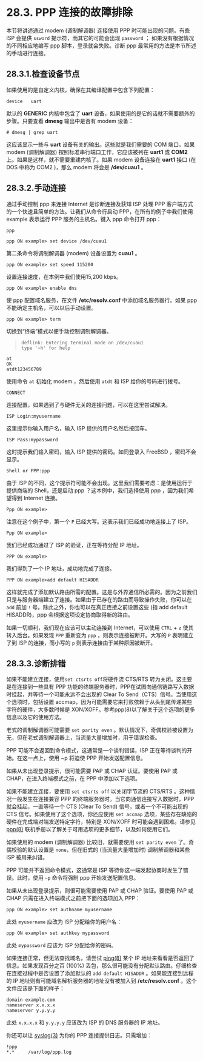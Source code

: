 # 28.3. PPP 连接的故障排除

本节将讲述通过 modem (调制解调器) 连接使用 PPP 时可能出现的问题。有些 ISP 会提供 `ssword` 提示符，而其它的可能会出现 `password` ； 如果没有根据情况的不同相应地编写 ppp 脚本，登录就会失败。诊断 ppp 最常用的方法是本节所述的手动进行连接。

## 28.3.1.检查设备节点

如果使用的是自定义内核，确保在其编译配置中包含下列配置：

```
device   uart
```

默认的 **GENERIC** 内核中包含了 **uart** 设备，如果使用的是它的话就不需要额外的步骤。只要查看 **dmesg** 输出中是否有 modem 设备：

```
# dmesg | grep uart
```

这应该显示一些与 **uart** 设备有关的输出。这些就是我们需要的 COM 端口。如果 modem (调制解调器) 按照标准串行端口工作，它应该被列在 **uart1** 或 **COM2** 上。如果是这样，就不需要重建内核了。如果 modem 设备连接在 **uart1** 接口 (在 DOS 中称为 COM2 )，那么 modem 将会是 **/dev/cuau1** 。

## 28.3.2.手动连接

通过手动控制 ppp 来连接 Internet 是诊断连接及获知 ISP 处理 PPP 客户端方式的一个快速且简单的方法。让我们从命令行启动 PPP，在所有的例子中我们使用 example 表示运行 PPP 服务的主机名。键入 ppp 命令打开 ppp：

```
ppp
```

```
ppp ON example> set device /dev/cuau1
```

第二条命令将调制解调器 (modem) 设备设置为 **cuau1** 。

```
ppp ON example> set speed 115200
```

设置连接速度，在本例中我们使用15,200 kbps。

```
ppp ON example> enable dns
```

使 ppp 配置域名服务，在文件 **/etc/resolv.conf** 中添加域名服务器行。如果 ppp 不能确定主机名，可以以后手动设置。

```
ppp ON example> term
```

切换到“终端”模式以便手动控制调制解调器。

> ```
> deflink: Entering terminal mode on /dev/cuau1
> type '~h' for help
> ```

```
at
OK
atdt123456789
```

使用命令 `at` 初始化 modem ，然后使用 `atdt` 和 ISP 给你的号码进行拨号。

```
CONNECT
```

连接配置，如果遇到了与硬件无关的连接问题，可以在这里尝试解决。

```
ISP Login:myusername
```

这里提示你输入用户名，输入 ISP 提供的用户名然后按回车。

```
ISP Pass:mypassword
```

这时提示我们输入密码，输入 ISP 提供的密码。如同登录入 FreeBSD ，密码不会显示。

```
Shell or PPP:ppp
```

由于 ISP 的不同，这个提示符可能不会出现。这里我们需要考虑：是使用运行于提供商端的 Shell，还是启动 ppp ？这本例中，我们选择使用 ppp ，因为我们希望得到 Internet 连接。

```
Ppp ON example>
```

注意在这个例子中，第一个 `P` 已经大写。这表示我们已经成功地连接上了 ISP。

```
Ppp ON example>
```

我们已经成功通过了 ISP 的验证，正在等待分配 IP 地址。

```
PPP ON example>
```

我们得到了一个 IP 地址，成功地完成了连接。

```
PPP ON example>add default HISADDR
```

这样就完成了添加默认路由所需的配置。这是与外界通信所必需的。因为之前我们只是与服务器端建立了连接。如果由于已存在的路由而导致操作失败，你可以在 `add` 前加 `!` 号。除此之外，你也可以在真正连接之前设置这些 (指 add default HISADDR)，ppp 会根据这项设定协商取得新的路由。

如果一切顺利，我们现在应该可以主动连接到 Internet，可以使用 `CTRL` + `z` 使其转入后台。如果发现 `PPP` 重新变为 `ppp` ，则表示连接被断开。大写的 `P` 表明建立了到 ISP 的连接，而小写的 `p` 则表示连接由于某种原因被断开。

## 28.3.3.诊断排错

如果不能建立连接，使用`set ctsrts off`将硬件流 CTS/RTS 转为关闭。这主要是在连接到一些具有 PPP 功能的终端服务器时，PPP在试图向通信链路写入数据时挂起，并等待一个可能永远不会出现的 Clear To Send（CTS）信号。当使用这个选项时，包括设置 accmap，因为可能需要它来打败依赖于从头到尾传递某些字符的硬件，大多数时候是 XON/XOFF。参考ppp(8)以了解关于这个选项的更多信息以及它的使用方法。

老式的调制解调器可能需要 `set parity even` 。默认情况下，奇偶校验被设置为无，但在老式调制解调器上，当流量大量增加时，用于错误检查。

PPP 可能不会返回到命令模式，这通常是一个谈判错误，ISP 正在等待谈判的开始。在这一点上，使用 ~p 将迫使 PPP 开始发送配置信息。

如果从未出现登录提示，很可能需要 PAP 或 CHAP 认证。要使用 PAP 或 CHAP，在进入终端模式之前，在 PPP 中添加以下选项。




如果不能建立连接，要使用 `set ctsrts off` 以关闭字节流的 CTS/RTS 。这种情况一般发生在连接兼容 PPP 的终端服务器时。当它向通信连接写入数据时，PPP 就会挂起，一直等待一个 CTS (Clear To Send) 信号，或者一个不可能出现的 CTS 信号。如果使用了这个选项，你还应使用 `set accmap` 选项，某些存在缺陷的硬件在完成端对端发送特定字符，特别是 XON/XOFF 时可能会遇到困难。请参见 [ppp(8)](https://www.freebsd.org/cgi/man.cgi?query=ppp&sektion=8&format=html) 联机手册以了解关于可用选项的更多细节，以及如何使用它们。

如果使用的 modem (调制解调器) 比较旧，就需要使用 `set parity even` 了。奇偶校验的默认设置是 `none`，但在旧式的 (当流量大量增加时) 调制解调器和某些 ISP 被用来纠错。

PPP 可能并不返回命令模式，这通常是 ISP 等待你这一端发起协商时发生了错误。此时，使用 `~p` 命令将强制 ppp 开始发送配置信息。

如果从未出现登录提示，则很可能需要使用 PAP 或 CHAP 验证。要使用 PAP 或 CHAP 只需在进入终端模式之前把下面的选项加入 PPP：

```
ppp ON example> set authname myusername
```

此处 `myusername` 应改为 ISP 分配给你的用户名：

```
ppp ON example> set authkey mypassword
```

此处 `mypassword` 应该为 ISP 分配给你的密码。

如果连接正常，但无法查找域名，请尝试 [ping(8)](https://www.freebsd.org/cgi/man.cgi?query=ping&sektion=8&format=html) 某个 IP 地址来看看是否返回了信息。如果发现百分之百 (100%) 丢包，那么很可能没有分配默认路由。仔细检查在连接过程中是否设置了添加默认的 `add default HISADDR` 。如果能连接到远程的 IP 地址则有可能域名解析服务器的地址没有被加入到 **/etc/resolv.conf** 。这个文件应该是下面的样子：

```
domain example.com
nameserver x.x.x.x
nameserver y.y.y.y
```

此处 `x.x.x.x` 和 `y.y.y.y` 应该改为 ISP 的 DNS 服务器的 IP 地址。

你还可以让 [syslog(3)](https://www.freebsd.org/cgi/man.cgi?query=syslog&sektion=3&format=html) 为你的 PPP 连接提供日志。只需增加：

```
!ppp
*.*     /var/log/ppp.log
```

